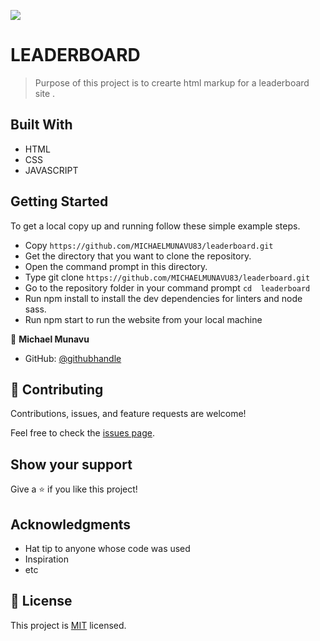 ![](https://img.shields.io/badge/Microverse-blueviolet)

# LEADERBOARD

> Purpose of this project is to crearte html markup for a leaderboard site .


## Built With

- HTML
- CSS
- JAVASCRIPT


## Getting Started


To get a local copy up and running follow these simple example steps.

- Copy `https://github.com/MICHAELMUNAVU83/leaderboard.git`
- Get the directory that you want to clone the repository.
- Open the command prompt in this directory.
- Type git clone `https://github.com/MICHAELMUNAVU83/leaderboard.git`
- Go to the repository folder in your command prompt `cd  leaderboard`
- Run npm install to install the dev dependencies for linters and node sass.
- Run npm start to run the website from your local machine




👤 **Michael Munavu**

- GitHub: [@githubhandle](https://github.com/MICHAELMUNAVU83)
<!-- - Twitter: [@twitterhandle](https://twitter.com/twitterhandle) -->
<!-- - LinkedIn: [LinkedIn](https://linkedin.com/in/linkedinhandle) -->

## 🤝 Contributing

Contributions, issues, and feature requests are welcome!

Feel free to check the [issues page](../../issues/).

## Show your support

Give a ⭐️ if you like this project!

## Acknowledgments

- Hat tip to anyone whose code was used
- Inspiration
- etc

## 📝 License

This project is [MIT](./MIT.md) licensed.
